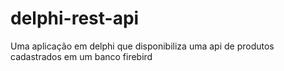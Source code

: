 # delphi-rest-api
Uma aplicação em delphi que disponibiliza uma api de produtos cadastrados em um banco firebird
